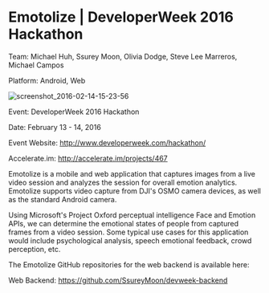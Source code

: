 Emotolize | DeveloperWeek 2016 Hackathon
============

Team: Michael Huh, Ssurey Moon, Olivia Dodge, Steve Lee Marreros, Michael Campos

Platform: Android, Web

![screenshot_2016-02-14-15-23-56](https://cloud.githubusercontent.com/assets/1645482/13037149/733a400a-d32f-11e5-9b21-a52ceba1e175.png)

Event: DeveloperWeek 2016 Hackathon

Date: February 13 - 14, 2016

Event Website: http://www.developerweek.com/hackathon/

Accelerate.im: http://accelerate.im/projects/467

Emotolize is a mobile and web application that captures images from a live video session and analyzes the session for overall emotion analytics. Emotolize supports video capture from DJI's OSMO camera devices, as well as the standard Android camera.

Using Microsoft's Project Oxford perceptual intelligence Face and Emotion APIs, we can determine the emotional states of people from captured frames from a video session. Some typical use cases for this application would include psychological analysis, speech emotional feedback, crowd perception, etc.

The Emotolize GitHub repositories for the web backend is available here:

Web Backend: https://github.com/SsureyMoon/devweek-backend
